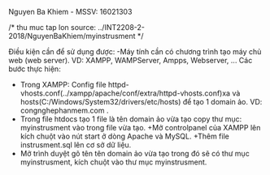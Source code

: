 ﻿Nguyen Ba Khiem - MSSV: 16021303

/* thu muc tap lon source: ../INT2208-2-2018/NguyenBaKhiem/myinstrusment    */

Điều kiện cần để sử dụng được: 
-Máy tính cần có chương trình tạo máy chủ web (web server). VD: XAMPP, WAMPServer, Ampps, Webserver, ...
Các bước thực hiện:
+ Trong XAMPP: Config file httpd-vhosts.conf(../xampp/apache/conf/extra/httpd-vhosts.conf)xa và hosts(C:/Windows/System32/drivers/etc/hosts) để tạo 1 domain ảo. VD: congnghephanmem.com .
+ Trong file htdocs tạo 1 file là tên domain ảo vừa tạo copy thư mục: myinstrusment vào trong file vừa tạo.
+Mở controlpanel của XAMPP lên kích chuột vào nút start ở dòng Apache và  MySQL.
+Thêm file instrusment.sql lên cơ sở dữ liệu.
+ Mở trình duyệt gõ tên tên domain ảo vừa tạo trong đó sẽ có thư mục myinstrusment, kích chuột vào thư mục myinstrusment.
